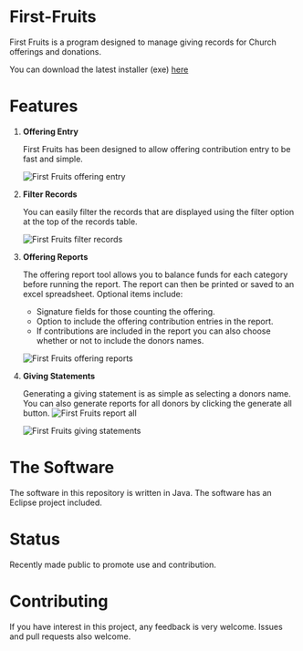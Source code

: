 First-Fruits
=============

First Fruits is a program designed to manage giving records for Church offerings and donations. 

You can download the latest installer (exe) [here](https://www.dropbox.com/s/jf1a9t1ede6uxdz/FirstFruits_1.0-setup.exe?dl=0)

Features
=============

1. **Offering Entry**

   First Fruits has been designed to allow offering contribution entry to be fast and simple.

   ![First Fruits offering entry](http://www.wardware.us/wp-content/uploads/2013/03/inputPanel1.png)


2. **Filter Records**

   You can easily filter the records that are displayed using the filter option at the top of 
   the records table.

   ![First Fruits filter records](http://www.wardware.us/wp-content/uploads/2013/03/filtering.png)
 

3. **Offering Reports**

   The offering report tool allows you to balance funds for each category before running the 
   report. The report can then be printed or saved to an excel spreadsheet. Optional items include:

   - Signature fields for those counting the offering.
   - Option to include the offering contribution entries in the report.
   - If contributions are included in the report you can also choose whether or not to include the 
     donors names.

   ![First Fruits offering reports](http://www.wardware.us/wp-content/uploads/2013/03/offeringDialog.png)


4. **Giving Statements**

   Generating a giving statement is as simple as selecting a donors name. You can also generate 
   reports for all donors by clicking the generate all button. ![First Fruits report all](http://www.wardware.us/wp-content/uploads/2013/03/generateAllButton.png)


   ![First Fruits giving statements](http://www.wardware.us/wp-content/uploads/2013/03/givingStatement.png)
 

The Software
=============

The software in this repository is written in Java. The software has an Eclipse project included.


Status
=============

Recently made public to promote use and contribution.


Contributing
=============

If you have interest in this project, any feedback is very welcome. Issues and pull requests also welcome.
